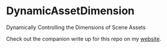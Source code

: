 # DynamicAssetDimension
Dynamically Controlling the Dimensions of Scene Assets

Check out the companion write up for this repo on my [website](https://blog.roccoswebservices.com/DynamicAssetDimension).

